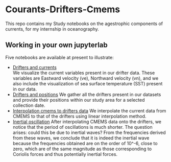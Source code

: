 # Courants-Drifters-Cmems

This repo contains 
my Study notebooks on the agestrophic components of currents, for my internship in oceanography.

## Working in your own jupyterlab

Five notebooks are available at present to illustrate:

- [Drifters and currents](1-dériveurs-courants-visualisations.ipynb)  
We visualize the current variables present in our drifter data. These variables are Eastward velocity (ve), Northward velocity (vn), and we also include the visualization of sea surface temperature (SST) present in our data.
- [Drifters and positions](2-drifters-positions.ipynb) 
We gather all the drifters present in our datasets and provide their positions within our study area for a selected collection date.
- [Interpolation cmems to drifters data](3-interpolation-cmems-drifters.ipynb)
We interpolate the current data from CMEMS to that of the drifters using linear interpolation method.
- [Inertial oscillation](4-oscillation-inertielle-des-dérives.ipynb)
After interpolating CMEMS data onto the drifters, we notice that the period of oscillations is much shorter. The question arises: could this be due to inertial waves? From the frequencies derived from these waves, we conclude that it is indeed the inertial wave because the frequencies obtained are on the order of 10^-6, close to zero, which are of the same magnitude as those corresponding to Coriolis forces and thus potentially inertial forces.
 




